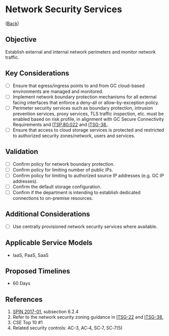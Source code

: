 # Network Security Services

([Back](../README.md))

## Objective

Establish external and internal network perimeters and monitor network traffic.

## Key Considerations

- [ ] Ensure that egress/ingress points to and from GC cloud-based environments are managed and monitored.
- [ ] Implement network boundary protection mechanisms for all external facing interfaces that enforce a deny-all or allow-by-exception policy.
- [ ] Perimeter security services such as boundary protection, intrusion prevention services, proxy services, TLS traffic inspection, etc. must be enabled based on risk profile, in alignment with GC Secure Connectivity Requirements and [ITSP.80.022](https://cyber.gc.ca/en/guidance/baseline-security-requirements-network-security-zones-government-canada-itsg-22) and [ITSG-38.](https://cyber.gc.ca/en/guidance/network-security-zoning-design-considerations-placement-services-within-zones-itsg-38).
- [ ] Ensure that access to cloud storage services is protected and restricted to authorized security zones/network, users and services.

## Validation

- [ ] Confirm policy for network boundary protection.
- [ ] Confirm policy for limiting number of public IPs.
- [ ] Confirm policy for limiting to authorized source IP addresses (e.g. GC IP addresses).
- [ ] Confirm the default storage configuration.
- [ ] Confirm if the department is intending to establish dedicated connections to on-premise resources.

## Additional Considerations

- [ ] Use centrally provisioned network security services where available.

## Applicable Service Models

- IaaS, PaaS, SaaS

## Proposed Timelines

- 60 Days

## References

1. [SPIN 2017-01](https://www.canada.ca/en/treasury-board-secretariat/services/access-information-privacy/security-identity-management/direction-secure-use-commercial-cloud-services-spin.html), subsection 6.2.4
2. Refer to the network security zoning guidance in [ITSG-22](https://cyber.gc.ca/en/guidance/baseline-security-requirements-network-security-zones-government-canada-itsg-22) and [ITSG-38.](https://cyber.gc.ca/en/guidance/network-security-zoning-design-considerations-placement-services-within-zones-itsg-38)
3. CSE Top 10 #1
4. Related security controls: AC-3, AC‑4, SC‑7, SC‑7(5)
